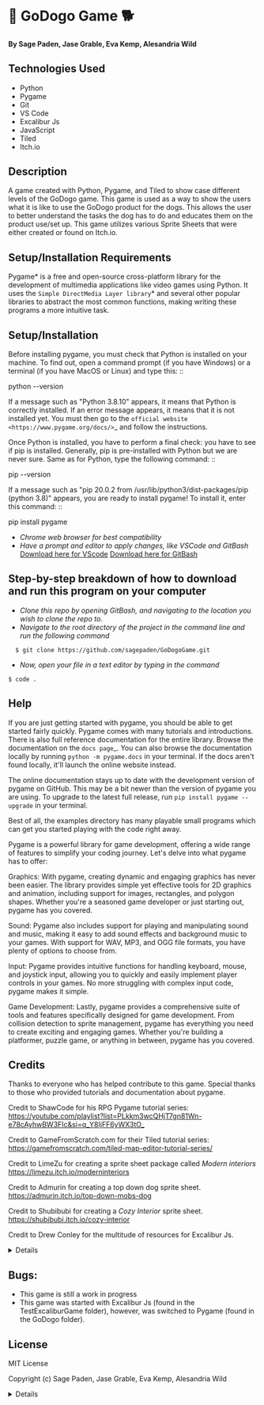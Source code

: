 # 🐶 GoDogo Game 🐕

#### By Sage Paden, Jase Grable, Eva Kemp, Alesandria Wild

## **Technologies Used**

- Python
- Pygame
- Git
- VS Code
- Excalibur Js
- JavaScript
- Tiled
- Itch.io

## **Description**

A game created with Python, Pygame, and Tiled to show case different levels of the GoDogo game. This game is used as a way to show the users what it is like to use the GoDogo product for the dogs. This allows the user to better understand the tasks the dog has to do and educates them on the product use/set up. This game utilizes various Sprite Sheets that were either created or found on Itch.io.

## **Setup/Installation Requirements**

Pygame* is a free and open-source cross-platform library
for the development of multimedia applications like video games using Python.
It uses the `Simple DirectMedia Layer library`* and several other
popular libraries to abstract the most common functions, making writing
these programs a more intuitive task.

## Setup/Installation

Before installing pygame, you must check that Python is installed
on your machine. To find out, open a command prompt (if you have
Windows) or a terminal (if you have MacOS or Linux) and type this:
::

python --version

If a message such as "Python 3.8.10" appears, it means that Python
is correctly installed. If an error message appears, it means that
it is not installed yet. You must then go to the `official website
<https://www.pygame.org/docs/>`\_ and follow the instructions.

Once Python is installed, you have to perform a final check: you have
to see if pip is installed. Generally, pip is pre-installed with
Python but we are never sure. Same as for Python, type the following
command:
::

pip --version

If a message such as "pip 20.0.2 from /usr/lib/python3/dist-packages/pip
(python 3.8)" appears, you are ready to install pygame! To install
it, enter this command:
::

pip install pygame

- _Chrome web browser for best compatibility_
- _Have a prompt and editor to apply changes, like VSCode and GitBash_
  [Download here for VScode](https://code.visualstudio.com/download)
  [Download here for GitBash](https://git-scm.com/downloads)

## Step-by-step breakdown of how to download and run this program on your computer

- _Clone this repo by opening GitBash, and navigating to the location you wish to clone the repo to._
- _Navigate to the root directory of the project in the command line and run the following command_

```
  $ git clone https://github.com/sagepaden/GoDogoGame.git
```

- _Now, open your file in a text editor by typing in the command_

```
$ code .
```

## Help

If you are just getting started with pygame, you should be able to
get started fairly quickly. Pygame comes with many tutorials and
introductions. There is also full reference documentation for the
entire library. Browse the documentation on the `docs page`\_. You
can also browse the documentation locally by running
`python -m pygame.docs` in your terminal. If the docs aren't found
locally, it'll launch the online website instead.

The online documentation stays up to date with the development version
of pygame on GitHub. This may be a bit newer than the version of pygame
you are using. To upgrade to the latest full release, run
`pip install pygame --upgrade` in your terminal.

Best of all, the examples directory has many playable small programs
which can get you started playing with the code right away.

Pygame is a powerful library for game development, offering a wide
range of features to simplify your coding journey. Let's delve into
what pygame has to offer:

Graphics: With pygame, creating dynamic and engaging graphics has
never been easier. The library provides simple yet effective tools for
2D graphics and animation, including support for images, rectangles,
and polygon shapes. Whether you're a seasoned game developer or just
starting out, pygame has you covered.

Sound: Pygame also includes support for playing and manipulating sound
and music, making it easy to add sound effects and background music to
your games. With support for WAV, MP3, and OGG file formats, you have
plenty of options to choose from.

Input: Pygame provides intuitive functions for handling keyboard, mouse,
and joystick input, allowing you to quickly and easily implement player
controls in your games. No more struggling with complex input code, pygame
makes it simple.

Game Development: Lastly, pygame provides a comprehensive suite of tools
and features specifically designed for game development. From collision
detection to sprite management, pygame has everything you need to create
exciting and engaging games. Whether you're building a platformer, puzzle
game, or anything in between, pygame has you covered.

## Credits

Thanks to everyone who has helped contribute to this game.
Special thanks to those who provided tutorials and documentation about pygame.

Credit to ShawCode for his RPG Pygame tutorial series:
<https://youtube.com/playlist?list=PLkkm3wcQHjT7gn81Wn-e78cAyhwBW3FIc&si=q_Y8IjFF6yWX3tO_>

Credit to GameFromScratch.com for their Tiled tutorial series:
<https://gamefromscratch.com/tiled-map-editor-tutorial-series/>

Credit to LimeZu for creating a sprite sheet package called _Modern interiors_
<https://limezu.itch.io/moderninteriors>

Credit to Admurin for creating a top down dog sprite sheet.
<https://admurin.itch.io/top-down-mobs-dog>

Credit to Shubibubi for creating a _Cozy Interior_ sprite sheet.
<https://shubibubi.itch.io/cozy-interior>

Credit to Drew Conley for the multitude of resources for Excalibur Js.

<details>

- <https://www.youtube.com/watch?v=kH9v4kMkg7U&ab_channel=DrewConley>
- <https://www.youtube.com/watch?v=sNk9dkaOkJs&t=154s&ab_channel=DrewConley>
- <https://www.youtube.com/watch?v=H3Fn33lYuE0&ab_channel=DrewConley>
- <https://codepen.io/punkydrewster713/pen/WNrXPrb>

</details>

## Bugs:

- This game is still a work in progress
- This game was started with Excalibur Js (found in the TestExcaliburGame folder), however, was switched to Pygame (found in the GoDogo folder).

## License

MIT License

Copyright (c) Sage Paden, Jase Grable, Eva Kemp, Alesandria Wild

<details>
Permission is hereby granted, free of charge, to any person obtaining a copy of this software and associated documentation files (the "Software"), to deal in the Software without restriction, including without limitation the rights to use, copy, modify, merge, publish, distribute, sublicense, and/or sell copies of the Software, and to permit persons to whom the Software is furnished to do so, subject to the following conditions:

The above copyright notice and this permission notice shall be included in all copies or substantial portions of the Software.

THE SOFTWARE IS PROVIDED "AS IS", WITHOUT WARRANTY OF ANY KIND, EXPRESS OR IMPLIED, INCLUDING BUT NOT LIMITED TO THE WARRANTIES OF MERCHANTABILITY, FITNESS FOR A PARTICULAR PURPOSE AND NONINFRINGEMENT. IN NO EVENT SHALL THE AUTHORS OR COPYRIGHT HOLDERS BE LIABLE FOR ANY CLAIM, DAMAGES OR OTHER LIABILITY, WHETHER IN AN ACTION OF CONTRACT, TORT OR OTHERWISE, ARISING FROM, OUT OF OR IN CONNECTION WITH THE SOFTWARE OR THE USE OR OTHER DEALINGS IN THE SOFTWARE.

See docs/licenses for licenses of dependencies.

- .. \_pygame: https://www.pygame.org
- .. \_Simple DirectMedia Layer library: https://www.libsdl.org
- .. \_Compilation wiki page: https://www.pygame.org/wiki/Compilation
- .. \_docs page: https://www.pygame.org/docs/
- .. \_GNU LGPL version 2.1: https://www.gnu.org/copyleft/lesser.html
- .. \_Tiled Download: https://thorbjorn.itch.io/tiled
- .. \_Tiled Tutorial: https://gamefromscratch.com/tiled-map-editor-tutorial-series/
- .. \_Excalibur Js Download: https://excaliburjs.com/
</details>
